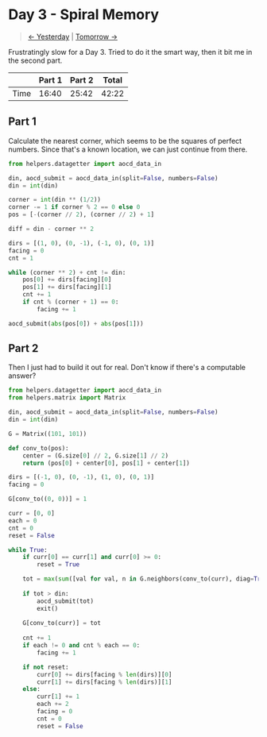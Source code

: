 # Day 3 - Spiral Memory

> [<- Yesterday](2.md) | [Tomorrow ->](4.md)

Frustratingly slow for a Day 3. Tried to do it the smart way, then it bit me in the second part.

|      | Part 1 | Part 2 | Total |
|------|--------|--------|-------|
| Time | 16:40  | 25:42  | 42:22 |

## Part 1

Calculate the nearest corner, which seems to be the squares of perfect numbers. Since that's a known location, we can just continue from there.

```python
from helpers.datagetter import aocd_data_in

din, aocd_submit = aocd_data_in(split=False, numbers=False)
din = int(din)

corner = int(din ** (1/2))
corner -= 1 if corner % 2 == 0 else 0
pos = [-(corner // 2), (corner // 2) + 1]

diff = din - corner ** 2

dirs = [(1, 0), (0, -1), (-1, 0), (0, 1)]
facing = 0
cnt = 1

while (corner ** 2) + cnt != din:
    pos[0] += dirs[facing][0]
    pos[1] += dirs[facing][1]
    cnt += 1
    if cnt % (corner + 1) == 0:
        facing += 1

aocd_submit(abs(pos[0]) + abs(pos[1]))
```

## Part 2

Then I just had to build it out for real. Don't know if there's a computable answer?

```python
from helpers.datagetter import aocd_data_in
from helpers.matrix import Matrix

din, aocd_submit = aocd_data_in(split=False, numbers=False)
din = int(din)

G = Matrix((101, 101))

def conv_to(pos):
    center = (G.size[0] // 2, G.size[1] // 2)
    return (pos[0] + center[0], pos[1] + center[1])

dirs = [(-1, 0), (0, -1), (1, 0), (0, 1)]
facing = 0

G[conv_to((0, 0))] = 1

curr = [0, 0]
each = 0
cnt = 0
reset = False

while True:
    if curr[0] == curr[1] and curr[0] >= 0:
        reset = True

    tot = max(sum([val for val, n in G.neighbors(conv_to(curr), diag=True)]), 1)
    
    if tot > din:
        aocd_submit(tot)
        exit()
    
    G[conv_to(curr)] = tot
 
    cnt += 1
    if each != 0 and cnt % each == 0:
        facing += 1

    if not reset:
        curr[0] += dirs[facing % len(dirs)][0]
        curr[1] += dirs[facing % len(dirs)][1]
    else:
        curr[1] += 1
        each += 2
        facing = 0
        cnt = 0
        reset = False
```
